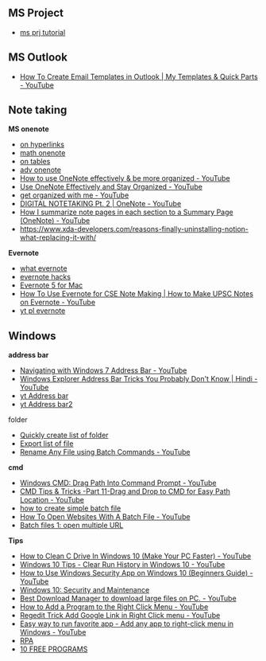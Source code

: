 ## MS Project
* [ms prj tutorial](https://www.youtube.com/watch?v=BYR_S6ktoFc)

## MS Outlook
* [How To Create Email Templates in Outlook | My Templates & Quick Parts - YouTube](https://www.youtube.com/watch?v=RSlfhjbIoK8)

## Note taking
**MS onenote**
* [on hyperlinks](https://youtu.be/BVUmf4Y-fLA?si=FZT7N5DxUQcvGphS)
* [math onenote](https://www.howtogeek.com/28961/calculate-simple-math-quickly-in-onenote/)
* [on tables](https://www.youtube.com/watch?v=Ir9nJo_N2g8&list=WL&index=6&pp=gAQBiAQB)
* [adv onenote](https://www.youtube.com/watch?v=ESYRCgh4BFY&list=WL&index=5&pp=gAQBiAQB)
* [How to use OneNote effectively & be more organized - YouTube](https://www.youtube.com/watch?v=I725xySvwug&list=WL&index=43)
* [Use OneNote Effectively and Stay Organized - YouTube](https://www.youtube.com/watch?v=ZridMFj3Rzc&list=WL&index=20)
* [get organized with me - YouTube](https://www.youtube.com/watch?v=fJMpa13dC2U&list=WL&index=22)
* [DIGITAL NOTETAKING Pt. 2 | OneNote - YouTube](https://www.youtube.com/watch?v=pH1o3w_mLrw)
* [How I summarize note pages in each section to a Summary Page (OneNote) - YouTube](https://www.youtube.com/watch?v=eeUNhOVBdQU&list=WL&index=46)
* https://www.xda-developers.com/reasons-finally-uninstalling-notion-what-replacing-it-with/

**Evernote**
* [what evernote](https://www.youtube.com/watch?v=NgkCgqIogcY)
* [evernote hacks](https://www.youtube.com/watch?v=9_nnVaa5UMQ&list=WL&index=7&pp=gAQBiAQB)
* [Evernote 5 for Mac](https://www.youtube.com/watch?v=7QgB1u0oMAA&list=PLEaqAN8MdyCxVX6AHs82GXbBYukB6XfI8)
* [How To Use Evernote for CSE Note Making | How to Make UPSC Notes on Evernote - YouTube](https://www.youtube.com/watch?v=hz41-BU6wUw)
* [yt pl evernote](https://www.youtube.com/playlist?list=PL4I5cq2DfrSrvYFyGDWcQ-VFf9j5qKKPf)

## Windows 
**address bar**
* [Navigating with Windows 7 Address Bar - YouTube](https://www.youtube.com/watch?v=0F9PDzYAtfs&list=PLmMyXRtEtJEaqQeA_068ga5GVikqkGAR9&index=4)
* [Windows Explorer Address Bar Tricks You Probably Don't Know | Hindi - YouTube](https://www.youtube.com/watch?v=POkWb83YnjM&list=WL&index=48)
* [yt Address bar](https://www.youtube.com/watch?v=POkWb83YnjM&list=PLmMyXRtEtJEaMk5au5y8p8avI5kJuQPHS&index=41&pp=gAQBiAQB)
* [yt Address bar2](https://www.youtube.com/watch?v=0F9PDzYAtfs&list=PLmMyXRtEtJEaMk5au5y8p8avI5kJuQPHS&index=36&pp=gAQBiAQB)

folder
* [Quickly create list of folder](https://www.youtube.com/watch?v=A9Z8AzSMAvs&list=PLmMyXRtEtJEaqQeA_068ga5GVikqkGAR9&index=15)
* [Export list of file](https://www.youtube.com/watch?v=JN65g-0k534&list=PLmMyXRtEtJEaqQeA_068ga5GVikqkGAR9&index=15)
* [Rename Any File using Batch Commands - YouTube](https://www.youtube.com/watch?v=nDbmWhJwYdM&list=PLmMyXRtEtJEaqQeA_068ga5GVikqkGAR9&index=35)

**cmd** 
* [Windows CMD: Drag Path Into Command Prompt - YouTube](https://www.youtube.com/watch?v=q494i9RH8NE&list=PLmMyXRtEtJEaqQeA_068ga5GVikqkGAR9&index=7)
* [CMD Tips & Tricks -Part 11-Drag and Drop to CMD for Easy Path Location - YouTube](https://www.youtube.com/watch?v=F5Wctl8DBgI&list=WL&index=24)
* [how to create simple batch file ](https://www.youtube.com/watch?v=TzhtTSIOnmg&list=PLmMyXRtEtJEaqQeA_068ga5GVikqkGAR9&index=24)
* [How To Open Websites With A Batch File - YouTube](https://www.youtube.com/watch?v=Rcwz9CM9I_E&list=PLmMyXRtEtJEaqQeA_068ga5GVikqkGAR9&index=8)
* [Batch files 1: open multiple URL](https://www.youtube.com/watch?v=m6toSwPewo8&list=PLmMyXRtEtJEaqQeA_068ga5GVikqkGAR9&index=9)

**Tips**
* [How to Clean C Drive In Windows 10 (Make Your PC Faster) - YouTube](https://www.youtube.com/watch?v=DHq3bqowzW0)
* [Windows 10 Tips - Clear Run History in Windows 10 - YouTube](https://www.youtube.com/watch?v=mhusTE7c-78&list=PLmMyXRtEtJEaqQeA_068ga5GVikqkGAR9&index=13)
* [How to Use Windows Security App on Windows 10 (Beginners Guide) - YouTube](https://www.youtube.com/watch?v=1tl4eLB_sHY)
* [Windows 10: Security and Maintenance](https://edu.gcfglobal.org/en/windows10/security-and-maintenance/1/)
* [Best Download Manager to download large files on PC. - YouTube](https://www.youtube.com/watch?v=w_r7coUs4Mo&list=PLmMyXRtEtJEaqQeA_068ga5GVikqkGAR9&index=28)
* [How to Add a Program to the Right Click Menu - YouTube](https://www.youtube.com/watch?v=5nX7Iy6JJZg&list=PLmMyXRtEtJEaqQeA_068ga5GVikqkGAR9&index=12)
* [Regedit Trick Add Google Link in Right Click menu - YouTube](https://www.youtube.com/watch?v=ucHWVyQvb1g&list=PLmMyXRtEtJEaqQeA_068ga5GVikqkGAR9&index=10)
* [Easy way to run favorite app - Add any app to right-click menu in Windows - YouTube](https://www.youtube.com/watch?v=NLtsqm_BPak&list=PLmMyXRtEtJEaqQeA_068ga5GVikqkGAR9&index=14)
* [RPA](https://www.youtube.com/watch?edufilter=NULL&v=MBl-3Yb30FA)
* [10 FREE PROGRAMS](https://www.youtube.com/watch?v=ODO5iqNkXts&list=PLmMyXRtEtJEaqQeA_068ga5GVikqkGAR9&index=21)


